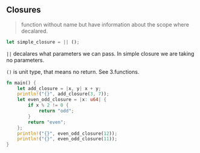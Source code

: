## Closures

> function without name but have information about the scope where decalared.

```rust
let simple_closure = || ();
```

`||` decalares what parameters we can pass. In simple closure we are taking no parameters.

`()` is unit type, that means no return. See 3.functions.

```rust
fn main() {
    let add_closure = |x, y| x + y;
    println!("{}", add_closure(3, 7));
    let even_odd_closure = |x: u64| {
        if x % 2 != 0 {
            return "odd";
        }
        return "even";
    };
    println!("{}", even_odd_closure(12));
    println!("{}", even_odd_closure(11));
}
```
